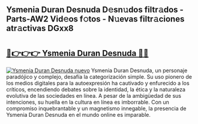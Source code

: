 ## Ysmenia Duran Desnuda D𝚎sn𝚞dos filtr𝚊dos - Parts-AW2 Vid𝚎os f𝚘tos - N𝚞evas filtr𝚊ciones atr𝚊ctivas DGxx8

# <h2><a href="http://mb0nqr8.tromn.icu/?c=Ysmenia+Duran+Desnuda">🔗👉👉👉 Ysmenia Duran Desnuda 🔗🔗</a></h2>

[![Ysmenia Duran Desnuda nuevo](https://i.imgur.com/pEAQMta.gif)](http://mb0nqr8.tromn.icu/?c=Ysmenia+Duran+Desnuda)
Ysmenia Duran Desnuda, un personaje paradójico y complejo, desafía la categorización simple. Su uso pionero de los medios digitales para la autoexpresión ha cautivado y enfurecido a los críticos, encendiendo debates sobre la identidad, la ética y la naturaleza evolutiva de las sociedades en línea. A pesar de la ambigüedad de sus intenciones, su huella en la cultura en línea es imborrable. Con un compromiso inquebrantable y un magnetismo innegable, la presencia de Ysmenia Duran Desnuda en el mundo online es imparable.
